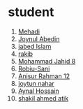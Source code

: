 # student
<ol>
  <li><a href="https://github.com/mahedi898"> Mehadi <a></li>
  <li><a href="https://github.com/joynul24"> Joynul Abedin <a></li>
  
  <li><a href="https://github.com/developer-jabed"> jabed Islam<a></li>
  <li><a href="https://github.com/rokib97"> rakib <a></li>
  <li><a href="https://github.com/mohammadJahid8"> Mohammad Jahid 8 <a></li>
  <li><a href="https://github.com/Robiu-Sani"> Robiu-Sani <a></li>
  <li><a href="https://github.com/anisurRahman12"> Anisur Rahman 12 <a></li>
  <li><a href="https://github.com/joytunnahar"> joytun nahar <a></li>
  <li><a href="https://github.com/Aynal369"> Aynal Hossain <a></li>
  <li><a href="https://github.com/shakilahmedatik?tab=repositories">  shakil ahmed atik  <a></li>

 
</ol>

